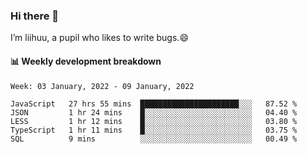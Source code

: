 ### Hi there 👋
I’m liihuu, a pupil who likes to write bugs.😄


#### 📊 Weekly development breakdown
<!--START_SECTION:waka-->
```text
Week: 03 January, 2022 - 09 January, 2022

JavaScript   27 hrs 55 mins  ██████████████████████░░░   87.52 % 
JSON         1 hr 24 mins    █░░░░░░░░░░░░░░░░░░░░░░░░   04.40 % 
LESS         1 hr 12 mins    █░░░░░░░░░░░░░░░░░░░░░░░░   03.80 % 
TypeScript   1 hr 11 mins    █░░░░░░░░░░░░░░░░░░░░░░░░   03.75 % 
SQL          9 mins          ░░░░░░░░░░░░░░░░░░░░░░░░░   00.49 % 
```
<!--END_SECTION:waka-->

<!--
**liihuu/liihuu** is a ✨ _special_ ✨ repository because its `README.md` (this file) appears on your GitHub profile.

Here are some ideas to get you started:

- 🔭 I’m currently working on ...
- 🌱 I’m currently learning ...
- 👯 I’m looking to collaborate on ...
- 🤔 I’m looking for help with ...
- 💬 Ask me about ...
- 📫 How to reach me: ...
- 😄 Pronouns: ...
- ⚡ Fun fact: ...
-->
